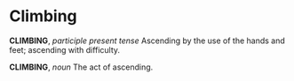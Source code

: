 # Climbing

**CLIMBING**, _participle present tense_ Ascending by the use of the hands and feet; ascending with difficulty.

**CLIMBING**, _noun_ The act of ascending.